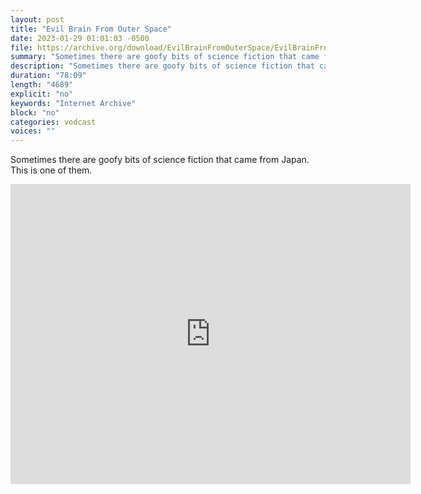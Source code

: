 ```yaml
---
layout: post
title: "Evil Brain From Outer Space"
date: 2023-01-29 01:01:03 -0500
file: https://archive.org/download/EvilBrainFromOuterSpace/EvilBrainFromOuterSpace_512kb.mp4
summary: "Sometimes there are goofy bits of science fiction that came from Japan.  This is one of them."
description: "Sometimes there are goofy bits of science fiction that came from Japan.  This is one of them."
duration: "78:09"
length: "4689"
explicit: "no" 
keywords: "Internet Archive"
block: "no" 
categories: vodcast
voices: ""
---
```


Sometimes there are goofy bits of science fiction that came from Japan.  This is one of them.

<iframe src="https://archive.org/embed/EvilBrainFromOuterSpace" width="640" height="480" frameborder="0" webkitallowfullscreen="true" mozallowfullscreen="true" allowfullscreen></iframe>
